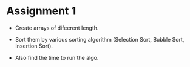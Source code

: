 # Assignment 1

- Create arrays of difeerent length.

- Sort them by various sorting algorithm (Selection Sort, Bubble Sort, Insertion Sort).

- Also find the time to run the algo.
